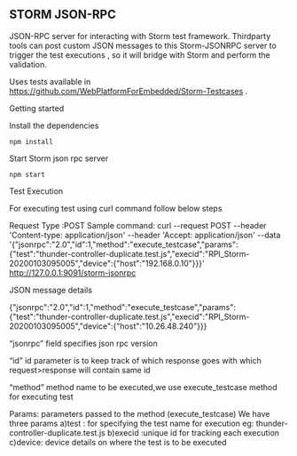 STORM JSON-RPC
---------------

JSON-RPC server for interacting with Storm test framework. Thirdparty tools can post custom JSON messages to this Storm-JSONRPC server to trigger the test executions , so it will bridge with Storm and perform the validation.

Uses tests available in https://github.com/WebPlatformForEmbedded/Storm-Testcases .

Getting started

Install the dependencies

    npm install

Start Storm json rpc server

    npm start
    
Test Execution

For executing test using curl command follow below steps

Request Type :POST
Sample command:
 curl --request POST --header 'Content-type: application/json' --header 'Accept: application/json' --data '{"jsonrpc":"2.0","id":1,"method":"execute_testcase","params":{"test":"thunder-controller-duplicate.test.js","execid":"RPI_Storm-20200103095005","device":{"host":"192.168.0.10"}}}' http://127.0.0.1:9091/storm-jsonrpc
 
 
JSON message details 

{"jsonrpc":"2.0","id":1,"method":"execute_testcase","params":{"test":"thunder-controller-duplicate.test.js","execid":"RPI_Storm-20200103095005","device":{"host":"10.26.48.240"}}}

“jsonrpc” field specifies json rpc version

“id” id parameter is to keep track of which response goes with which request>response will contain same id

“method” method name to be executed,we use execute_testcase method for executing test

Params: parameters passed to the method (execute_testcase)
We have three params 
   a)test : for specifying the test name for execution eg: thunder-controller-duplicate.test.js
   b)execid :unique id for tracking each execution
   c)device: device details on where the test is to be executed






